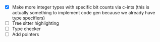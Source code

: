- [x] Make more integer types with specific bit counts via c-ints (this is actually something to implement code gen because we already have type specifiers)
- [ ] Tree sitter highlighting
- [ ] Type checker
- [ ] Add pointers

